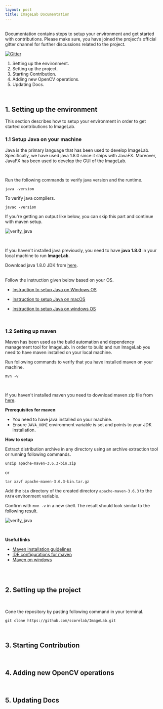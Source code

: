 ```yaml
---
layout: post
title: ImageLab Documentation
---
```


<br>Documentation contains steps to setup your environment and get started with contributions.
Please make sure, you have joined the project's official gitter channel for further discussions
related to the project.

[![Gitter](https://badges.gitter.im/scorelab/ImageLab.svg)](https://gitter.im/scorelab/ImageLab?utm_source=badge&utm_medium=badge&utm_campaign=pr-badge)
<br>


1. Setting up the environment.
2. Setting up the project.
3. Starting Contribution.
4. Adding new OpenCV operations.
5. Updating Docs.

<br>

## 1. Setting up the environment

This section describes how to setup your environment in order to get started contributions to
ImageLab.

### 1.1 Setup Java on your machine

Java is the primary language that has been used to develop ImageLab. Specifically, we have used java 
1.8.0 since it ships with JavaFX. Moreover, JavaFX has been used to develop the GUI of the ImageLab.

<br>

Run the following commands to verify java version and the runtime.

```
java -version
```

To verify java compilers.

```
javac -version
```

If you're getting an output like below, you can skip this part and continue with maven setup.

![verify_java](assets/ss_verify_java.png)

<br>

If you haven't installed java previously, you need to have **java 1.8.0** in your local machine to run **ImageLab**.

Download java 1.8.0 JDK from [here](https://www.oracle.com/java/technologies/javase/javase-jdk8-downloads.html).

<br>
Follow the instruction given below based on your OS.

- [Instruction to setup Java on Windows OS](https://happycoding.io/tutorials/java/setup)

- [Instruction to setup Java on macOS](https://mkyong.com/java/how-to-install-java-on-mac-osx)

- [Instruction to setup Java on windows OS](https://opensource.com/article/19/11/install-java-linux)

<br>

### 1.2 Setting up maven

Maven has been used as the build automation and dependency management tool for ImageLab. 
In order to build and run ImageLab you need to have maven installed on your local machine.


Run following commands to verify that you have installed maven on your machine.

```
mvn -v
```

<br>

 
If you haven't installed maven you need to download maven zip file from
 [here](https://maven.apache.org/download.cgi).
 
**Prerequisites for maven**
- You need to have java installed on your machine.
- Ensure ```JAVA_HOME``` environment variable is set and points to your JDK installation.

**How to setup**

Extract distribution archive in any directory using an archive extraction tool or
running following commands.
```
unzip apache-maven-3.6.3-bin.zip
```

or 

```
tar xzvf apache-maven-3.6.3-bin.tar.gz
```

Add the ```bin``` directory of the created directory
```apache-maven-3.6.3``` to the ```PATH``` environment variable.
 
Confirm with ```mvn -v``` in a new shell. The result should look similar
to the following result.

![verify_java](assets/ss_verify_maven.png)

<br>

**Useful links**

- [Maven installation guidelines](https://maven.apache.org/install.html)
- [IDE configurations for maven](https://maven.apache.org/ide.html)
- [Maven on windows](https://maven.apache.org/guides/getting-started/windows-prerequisites.html)

<br> <br>

## 2. Setting up the project 
<br>

Cone the repository by pasting following command in your terminal.
```
git clone https://github.com/scorelab/ImageLab.git
```

<br>

## 3. Starting Contribution

<br>

## 4. Adding new OpenCV operations

<br>

## 5. Updating Docs

<br>


